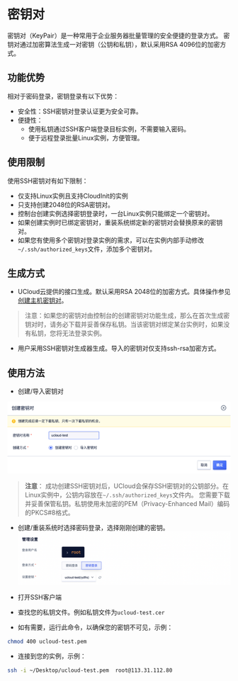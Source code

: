 # 密钥对

密钥对（KeyPair）是一种常用于企业服务器批量管理的安全便捷的登录方式。
密钥对通过加密算法生成一对密钥（公钥和私钥），默认采用RSA 4096位的加密方式。

## 功能优势
相对于密码登录，密钥登录有以下优势：
* 安全性：SSH密钥对登录认证更为安全可靠。
* 便捷性：
  * 使用私钥通过SSH客户端登录目标实例，不需要输入密码。
  * 便于远程登录批量Linux实例，方便管理。

## 使用限制
使用SSH密钥对有如下限制：
* 仅支持Linux实例且支持CloudInit的实例
* 只支持创建2048位的RSA密钥对。
* 控制台创建实例选择密钥登录时，一台Linux实例只能绑定一个密钥对。
* 如果创建实例时已绑定密钥对，重装系统绑定新的密钥对会替换原来的密钥对。
* 如果您有使用多个密钥对登录实例的需求，可以在实例内部手动修改```~/.ssh/authorized_keys```文件，添加多个密钥对。

## 生成方式
* UCloud云提供的接口生成。默认采用RSA 2048位的加密方式。具体操作参见[创建主机密钥对](https://docs.ucloud.cn/api/uhost-api/create_uhost_key_pair)。
>注意：如果您的密钥对由控制台的创建密钥对功能生成，那么在首次生成密钥对时，请务必下载并妥善保存私钥。当该密钥对绑定某台实例时，如果没有私钥，您将无法登录实例。
* 用户采用SSH密钥对生成器生成。导入的密钥对仅支持ssh-rsa加密方式。

## 使用方法
* 创建/导入密钥对

![](../createkeypair.png)
>**注意**：
>成功创建SSH密钥对后，UCloud会保存SSH密钥对的公钥部分。在Linux实例中，公钥内容放在```~/.ssh/authorized_keys```文件内。
>您需要下载并妥善保管私钥。私钥使用未加密的PEM（Privacy-Enhanced Mail）编码的PKCS#8格式。

* 创建/重装系统时选择密码登录，选择刚刚创建的密钥。
![](../logmod2.png)

* 打开SSH客户端
* 查找您的私钥文件。例如私钥文件为```ucloud-test.cer```
* 如有需要，运行此命令，以确保您的密钥不可见，示例：
```bash
chmod 400 ucloud-test.pem
```
* 连接到您的实例，示例：
```bash
ssh -i ~/Desktop/ucloud-test.pem  root@113.31.112.80 
```
